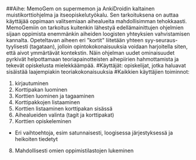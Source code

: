 ##Aihe:
MemoGem on supermemon ja AnkiDroidin kaltainen muistikorttiohjelma ja itseopiskelutyökalu. Sen tarkoituksena on auttaa käyttäjää oppimaan valitsemiaan aihealueita mahdollisimman tehokkaasti. MemoGemiin on tarkoitus kuitenkin lähestyä edellämainittujen ohjelmien sijaan oppimista enemmänkin aiheiden loogisten yhteyksien vahvistamisen kannalta. Opeteltavan aiheen eri "kortit" liitetään yhteen syy-seuraus-tyylisesti (tagataan), jolloin opintokokonaisuuksia voidaan harjoitella siten, että aivot ymmärtävät kontekstin.  Näin ohjelman uudet ominaisuudet pyrkivät helpottamaan teoriapainotteisten  aihepiirien hahmottamista ja tekevät opiskelusta mielekkäämpää. 
#Käyttäjät: 
opiskelijat, jotka haluavat sisäistää laajempiakin  teoriakokonaisuuksia
#Kaikkien käyttäjien toiminnot: 
1. kirjautuminen
2. Korttipakan luominen
3. Korttien luominen ja tagaaminen
4. Korttipakkojen listaaminen
5. Korttien listaaminen korttipakan sisässä
6. Aihealueiden valinta (tagit ja korttipakat)
7. Korttien opiskeleminen
* Eri vaihtoehtoja, esim satunnaisesti, loogisessa järjestyksessä ja heikoiten tiedetyt
8. Mahdollisesti omien oppimistilastojen lukeminen
